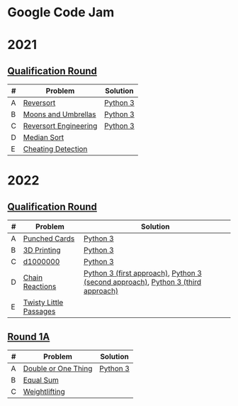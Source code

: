 # Google Code Jam 

# 2021

## [Qualification Round](https://codingcompetitions.withgoogle.com/codejam/round/000000000043580a)

| # | Problem | Solution |
|---|---------|----------|
| A | [Reversort](https://codingcompetitions.withgoogle.com/codejam/round/000000000043580a/00000000006d0a5c) | [Python 3](https://github.com/williamcwi/Google-Code-Jam/blob/main/2021/Qualification%20Round/reversort.py) |
| B | [Moons and Umbrellas](https://codingcompetitions.withgoogle.com/codejam/round/000000000043580a/00000000006d1145) | [Python 3](https://github.com/williamcwi/Google-Code-Jam/blob/main/2021/Qualification%20Round/moonsAndUmbrellas.py) |
| C | [Reversort Engineering](https://codingcompetitions.withgoogle.com/codejam/round/000000000043580a/00000000006d12d7) | [Python 3](https://github.com/williamcwi/Google-Code-Jam/blob/main/2021/Qualification%20Round/reversortEngineering.py) |
| D | [Median Sort](https://codingcompetitions.withgoogle.com/codejam/round/000000000043580a/00000000006d1284) |  |
| E | [Cheating Detection](https://codingcompetitions.withgoogle.com/codejam/round/000000000043580a/00000000006d1155) |  |

# 2022

## [Qualification Round](https://codingcompetitions.withgoogle.com/codejam/round/0000000000876ff1)

| # | Problem | Solution |
|---|---------|----------|
| A | [Punched Cards](https://codingcompetitions.withgoogle.com/codejam/round/0000000000876ff1/0000000000a4621b) | [Python 3](https://github.com/williamcwi/Google-Code-Jam/blob/main/2022/Qualification%20Round/punched_cards.py) |
| B | [3D Printing](https://codingcompetitions.withgoogle.com/codejam/round/0000000000876ff1/0000000000a4672b) | [Python 3](https://github.com/williamcwi/Google-Code-Jam/blob/main/2022/Qualification%20Round/3d_printing.py) |
| C | [d1000000](https://codingcompetitions.withgoogle.com/codejam/round/0000000000876ff1/0000000000a46471) | [Python 3](https://github.com/williamcwi/Google-Code-Jam/blob/main/2022/Qualification%20Round/d1000000.py) |
| D | [Chain Reactions](https://codingcompetitions.withgoogle.com/codejam/round/0000000000876ff1/0000000000a45ef7) | [Python 3 (first approach)](https://github.com/williamcwi/Google-Code-Jam/blob/main/2022/Qualification%20Round/chain_reactions.py), [Python 3 (second approach)](https://github.com/williamcwi/Google-Code-Jam/blob/main/2022/Qualification%20Round/chain_reactions_2.py), [Python 3 (third approach)](https://github.com/williamcwi/Google-Code-Jam/blob/main/2022/Qualification%20Round/chain_reactions_3.py) |
| E | [Twisty Little Passages](https://codingcompetitions.withgoogle.com/codejam/round/0000000000876ff1/0000000000a45fc0) |  |

## [Round 1A](https://codingcompetitions.withgoogle.com/codejam/round/0000000000877ba5)

| # | Problem | Solution |
|---|---------|----------|
| A | [Double or One Thing](https://codingcompetitions.withgoogle.com/codejam/round/0000000000877ba5/0000000000aa8e9c) | [Python 3](https://github.com/williamcwi/Google-Code-Jam/blob/main/2022/Round%201A/double_or_one_thing.py) |
| B | [Equal Sum](https://codingcompetitions.withgoogle.com/codejam/round/0000000000877ba5/0000000000aa8fc1) |  |
| C | [Weightlifting](https://codingcompetitions.withgoogle.com/codejam/round/0000000000877ba5/0000000000aa9280) |  |